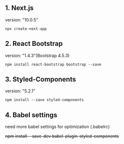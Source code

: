 ## 1. Next.js
version: "10.0.5" </br>

```npx create-next-app```

## 2. React Bootstrap
version: "1.4.3"(Bootstrap 4.5.3)</br>

```npm install react-bootstrap bootstrap --save```

## 3. Styled-Components
version: "5.2.1"</br>

```npm install --save styled-components```

## 4. Babel settings
need more babel settings for optimization (.babelrc)</br>

~~npm install --save-dev babel-plugin-styled-components~~
